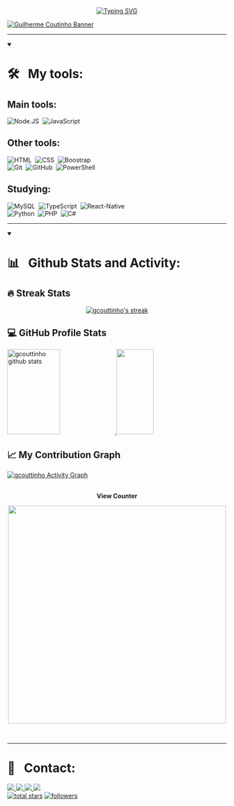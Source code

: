 <div align="center">
  <a href="https://gcouttinho.vercel.app/">
    <img src="https://readme-typing-svg.demolab.com?font=verdana&weight=900&size=25&duration=3000&pause=500&color=FFC61A&center=verdadeiro&vCenter=verdadeiro&repeat=verdadeiro&width=580&lines=Welcome+to+my+GitHub+profile!;Follow+me+to+keep+track+of+my+performance!" alt="Typing SVG" />
  </a>
</div> 

[![Guilherme Coutinho Banner](https://res.cloudinary.com/dmcikybfh/image/upload/c_scale,w_1100/v1690866264/GUILHERME_pfqq74.jpg)](https://gcouttinho.vercel.app/)

***
  
<details open align="left">
  <summary font-size="60px">
    <h1 font-size="10px">
      <strong>
        🛠 &nbsp; My tools:
      </strong>
    </h1>
  </summary>
 <div width=30px>
   
  <h2>
    Main tools:
  </h2>
  
   ![Node.JS](https://img.shields.io/badge/-Node.JS-0D1117?style=for-the-badge&logo=node.js&labelColor=0D1117&textColor=0D1117)&nbsp;
   ![JavaScript](https://img.shields.io/badge/-JavaScript-0D1117?style=for-the-badge&logo=javascript&labelColor=0D1117&textColor=0D1117)&nbsp;

  <h2>
     Other tools:
  </h2>
  
   ![HTML](https://img.shields.io/badge/-HTML-0D1117?style=for-the-badge&logo=html5&labelColor=0D1117)&nbsp;
   ![CSS](https://img.shields.io/badge/-CSS-0D1117?style=for-the-badge&logo=CSS3&logoColor=1572B6&labelColor=0D1117)&nbsp;
   ![Boostrap](https://img.shields.io/badge/-boostrap-0D1117?style=for-the-badge&logo=bootstrap&labelColor=0D1117)&nbsp;
   <br>
   ![Git](https://img.shields.io/badge/-Git-0D1117?style=for-the-badge&logo=git&labelColor=0D1117)&nbsp;
   ![GitHub](https://img.shields.io/badge/-GitHub-0D1117?style=for-the-badge&logo=github&labelColor=0D1117)&nbsp;
   ![PowerShell](https://img.shields.io/badge/-PowerShell-0D1117?style=for-the-badge&logo=powershell&labelColor=0D1117)&nbsp;

  <h2>
     Studying:
  </h2>
  
   ![MySQL](https://img.shields.io/badge/-mysql-0D1117?style=for-the-badge&logo=mysql&labelColor=0D1117)&nbsp;
   ![TypeScript](https://img.shields.io/badge/-Typescrpit-0D1117?style=for-the-badge&logo=typescript&labelColor=0D1117)&nbsp;
   ![React-Native](https://img.shields.io/badge/-ReactNative-0D1117?style=for-the-badge&logo=react&labelColor=0D1117)&nbsp;
   <br>
   ![Python](https://img.shields.io/badge/-python-0D1117?style=for-the-badge&logo=python&logoColor=1572B6&labelColor=0D1117)&nbsp;
   ![PHP](https://img.shields.io/badge/-PHP-0D1117?style=for-the-badge&logo=php&labelColor=0D1117)&nbsp;
   ![C#](https://img.shields.io/badge/-cSharp-0D1117?style=for-the-badge&logo=csharp&logoColor=purple&labelColor=0D1117)&nbsp;
   
 </div>
  
</details>
   
   

***
<details open align="left">
  <summary font-size="60px">
    <h1 font-size="10px">
      <strong>
        📊 &nbsp; Github Stats and Activity:
      </strong>
    </h1>
  </summary>

 <h2>🔥 Streak Stats</h2>

 <div align="center">
   
  <p>
    <a href="https://github.com/DenverCoder1/github-readme-streak-stats">
      <img title="🔥Streak stats gcouttinhos" alt="gcouttinho's streak" src="https://streak-stats.demolab.com/?user=gcouttinho&hide_border=true&theme=slateorange"/>
    </a>
  </p>
</div>
  
 <div>
   
  <h2>💻 GitHub Profile Stats</h2>
  
  <a href="https://github.com/gcouttinho">
    <img width="49%" height="195px" src="https://github-readme-stats.vercel.app/api?username=gcouttinho&show_icons=true&count_private=true&hide_border=true&theme=slateorange" alt="gcouttinho github stats" />
    <img width="41%" height="195px" src="https://github-readme-stats.vercel.app/api/top-langs/?username=gcouttinho&layout=compact&hide_border=true&theme=slateorange" />
  </a>
  
  <h2>📈 My Contribution Graph</h2>
  
  <a href="https://github.com/gcouttinho">
    <img alt="gcouttinho Activity Graph" src="https://github-readme-activity-graph.vercel.app/graph/?username=gcouttinho&bg_color=36393f&color=f9a527&line=f9a527&point=FFFFFF&hide_border=true" />
  </a>
</div>

<div align="center">
<br>
  <p align="centre"><b>View Counter</b>
  </p>  
<p align="center">
  <img align="center" width="500px" src="https://profile-counter.glitch.me/{gcouttinho}/count.svg" />
</p> 
<br>
</div>
  
</details>

  ***
  
  # 📍 &nbsp; Contact:

  <a href="https://www.linkedin.com/in/guilherme-coutinho-989a0323a" target="_blank">
     <img src="https://img.shields.io/badge/-LinkedIn-%230077B5?style=for-the-badge&logo=linkedin&logoColor=white" target="_blank">
  </a>
  <a href = "mailto:holandagui31@gmail.com">
     <img src="https://img.shields.io/badge/-Gmail-%23333?style=for-the-badge&logo=gmail&logoColor=white" target="_blank">
  </a>
  <a href="https://www.instagram.com/guicouttinho_/" target="_blank">
     <img src="https://img.shields.io/badge/-Instagram-%23E4405F?style=for-the-badge&logo=instagram&logoColor=white" target="_blank">
  </a>
  <a href="https://twitter.com/GCoutinho777" target="_blank">
     <img src="https://img.shields.io/badge/Twitter-1DA1F2?style=for-the-badge&logo=twitter&logoColor=white">
  </a>
  <br>
    <a href="https://github.com/gcouttinho?tab=repositories&sort=stargazers">
    <img alt="total stars" title="Total stars on GitHub" src="https://custom-icon-badges.demolab.com/github/stars/gcouttinho?color=55960c&style=for-the-badge&labelColor=488207&logo=star"/></a>
  <a href="https://github.com/gcouttinho?tab=followers">
    <img alt="followers" title="Follow me on Github" src="https://custom-icon-badges.demolab.com/github/followers/gcouttinho?color=236ad3&labelColor=1155ba&style=for-the-badge&logo=person-add&label=Follow&logoColor=white"/></a>
  

